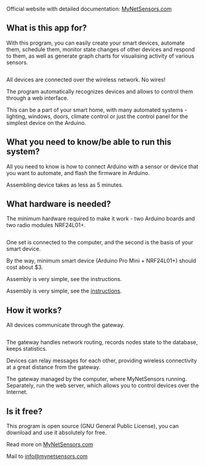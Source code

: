 <img alt="" src="https://raw.githubusercontent.com/derwish-pro/MyNetSensors/master/WebController/wwwroot/images/logos/MyNetSensors_banner2.png" >

Official website with detailed documentation: <a href="http://www.mynetsensors.com"> MyNetSensors.com </a><br />

## What is this app for?

With this program, you can easily create your smart devices, automate them, schedule them, monitor state changes of other devices and respond to them, as well as generate graph charts for visualising activity of various sensors.

<img alt="" src="https://raw.githubusercontent.com/derwish-pro/MyNetSensors/master/WebController/Screen1.png" >

All devices are connected over the wireless network. No wires!

The program automatically recognizes devices and allows to control them through a web interface.

This can be a part of your smart home, with many automated systems - lighting, windows, doors, climate control or just the control panel for the simplest device on the Arduino.

## What you need to know/be able to run this system?

All you need to know is how to connect Arduino with a sensor or device that you want to automate, and flash the firmware in Arduino.

Assembling device takes as less as 5 minutes.

## What hardware is needed?

The minimum hardware required to make it work - two Arduino boards and two radio modules NRF24L01+.

<img alt="" src="https://raw.githubusercontent.com/derwish-pro/MyNetSensors/master/Devices/Devices.SerialGateway/Screen1.png" >

One set is connected to the computer, and the second is the basis of your smart device.

By the way, minimum smart device (Arduino Pro Mini + NRF24L01+) should cost about $3.

Assembly is very simple, see the instructions.

Assembly is very simple, see the <a class="fadebefore" href="http://www.mynetsensors.com/Hardware/Gateway">instructions</a>.


## How it works?

All devices communicate through the gateway.

<img alt="" src="https://raw.githubusercontent.com/derwish-pro/MyNetSensors/master/Devices/Devices.SerialGateway/Screen2.png" >

The gateway handles network routing, records nodes state to the database, keeps statistics.

Devices can relay messages for each other, providing wireless connectivity at a great distance from the gateway.

The gateway managed by the computer, where MyNetSensors running. Separately, run the web server, which allows you to control devices over the Internet.

## Is it free?

This program is open source (GNU General Public License), you can download and use it absolutely for free.

Read more on <a href="http://www.mynetsensors.com"> MyNetSensors.com </a>

Mail to info@mynetsensors.com

